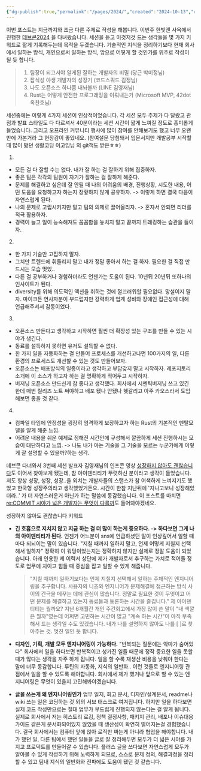 ```yaml
---
{"dg-publish":true,"permalink":"/pages/2024/","created":"2024-10-13","updated":"2024-10-13T21:44:00"}
---
```


이번 포스트는 지금까지와 조금 다른 주제로 작성을 해봅니다. 이번주 한빛앤 사옥에서 진행한 [데브콘2024](https://festa.io/events/5916) 을 다녀왔습니다. 세션을 듣고 이것저것 드는 생각들을 몇 가지 키워드로 짧게 기록해두는데 목적을 두겠습니다. 기술적인 지식을 정리하기보다 현재 회사에서 일하는 방식, 개인으로써 일하는 방식, 앞으로 어떻게 할 것인가를 위주로 작성이 될 듯 합니다. 

> 1. 팀장이 되고서야 알게된 잘하는 개발자의 비밀 (당근 박미정님)
> 2. 잡식성 야생 개발자의 성장기 (코드스쿼드 김정님)
> 3. 나도 오픈소스 하나쯤 내놔볼까 (LINE 김영재님)
> 4. Rust는 어떻게 안전한 프로그래밍을 이뤄내는가 (Microsoft MVP, 42dot 옥찬호님)


세션중에는 이렇게 4가지 세션이 인상적이었습니다. 각 세션 모두 주제가 다 달랐고 관점과 발표 스타일도 다 다르셔서 40분이라는 세션 시간이 짧게 느껴질 정도로 흥미롭게 들었습니다. 그리고 오프라인 커뮤니티 행사에 많이 참여를 안해보기도 했고 너무 오랜만에 가본거라 그 현장감이 좋았네요. (참여설문 당첨돼서 입문서지만 개발공부 시작할 때 많이 봤던 생활코딩 이고잉님 의 git책도 받은ㅎㅎ) 

1. 
- 모든 걸 다 잘할 수는 없다. 내가 잘 하는 걸 잘하기 위해 집중하자.
- 좋은 팀은 각각의 팀원이 자기가 잘하는 걸 잘하게 해준다. 
- 문제를 해결하고 싶은데 잘 안될 때 나의 어려움의 배경, 진행상황, 시도한 내용, 어떤 도움을 요청하고자 하는지 장황하지 않게 공유하자. -> 이렇게 하면 결국 다음이 자연스럽게 된다.
- 나의 문제로 고립시키지만 말고 팀의 의제로 끌어올리자. -> 혼자서 안되면 리더를 적극 활용하자.
- 경력이 늘고 일이 능숙해져도 꼼꼼함을 놓치지 말고 끝까지 트래킹하는 습관을 들이자. 

2. 
- 한 가지 기술만 고집하지 말자. 
- 그치만 트렌드에 휘둘리지 말고 내가 정말 좋아서 하는 걸 하자. 필요한 걸 직접 만드시는 모습 멋있..
- 다른 걸 공부하거나 경험하더라도 언젠가는 도움이 된다. 10년뒤 20년뒤 또하나의 인사이트가 된다. 
- diversity를 위해 의도적인 액션을 취하는 것에 껄끄러워할 필요없다. 망설이지 말자. 마이크든 연사자분이 부드럽지만 강력하게 업계 성비와 장애인 접근성에 대해 언급해주셔서 감동이었다.

3. 
- 오픈소스 만든다고 생각하고 시작하면 훨씬 더 확장성 있는 구조를 만들 수 있는 시야가 생긴다.
- 동료를 설득하지 못하면 유저도 설득할 수 없다.
- 한 가지 일을 자동화하는 걸 만들어 프로세스를 개선하고나면 100가지의 일, 다른 환경의 프로세스도 개선할 수 있는 것도 만들어보자.
- 오픈소스는 배포방식의 일종이라고 생각하고 부담갖지 말고 시작하자. 레포지토리 소개에 이 소스가 하고자 하는 걸 명확하게 적어두고 시작하자. 
- 버저닝 오픈소스 만드신게 참 좋다고 생각했다. 회사에서 시멘틱버저닝 쓰고 있긴 한데 매번 릴리즈 노트 써야하고 배포 됐나 안됐나 헷갈리고 아주 카오스라서 도입해보면 좋을 것 같다.

4. 
- 컴파일 타임에 안정성을 굉장히 엄격하게 보장하고자 하는 Rust의 기본적인 멘탈모델을 알게 해준 느낌.
- 어려운 내용을 쉬운 예제로 정해진 시간안에 구성해서 깔끔하게 세션 진행하시는 모습이 대단하다고 느낌. -> 나도 내가 아는 기술을 그 기술을 모르는 누군가에게 이렇게 잘 설명할 수 있을까?하는 생각.

데브콘 다녀와서 3번째 세션 발표자 김영재님의 인프콘 영상 [성장하지 않아도 괜찮습니다](https://youtu.be/uWDRw6LzeCM?si=m-wO8T8b_sJEU758)도 이어서 찾아보게 됐는데, 참 아이덴티티가 뚜렷하신 분이라고 생각이 들었습니다. 저도 항상 성장, 성장, 성장..을 외치는 개발자들의 스탠스가 참 어색하게 느껴지기도 했었고 한국형 성장주의라고 생각했었거든요. 시간이 한참 지난뒤에 '지나고보니 성장해있더라..' 가 더 자연스러운거 아닌가 하는 말씀에 동감했습니다. 이 포스트를 마치면 [re:COMMIT 시야가 넓은 개발자는 무엇이 다를까](https://www.youtube.com/watch?v=NLSzp1Y-qLU)도 들어봐야겠네요.

성장하지 않아도 괜찮습니다 키워드
- **긴 호흡으로 지치지 않고 지금 하는 걸 더 많이 하는게 중요하다. -> 하다보면 그게 나의 아이덴티티가 된다.** 
	언젠가 어느분이 sns에 언급하셨던 말이 인상깊어서 일할 때마다 되뇌이는 말이 있습니다. "지칠 때까지 일하지 말고, 언제 어떻게 지칠지 선택해서 일하자" 정확히 이 워딩이었는지는 정확하지 않지만 실제로 정말 도움이 되었습니다. 아래 인용한 제 이력서 상단에 제가 개발자로서 추구하는 가치로 적어둘 정도로 업무에 치이고 힘들 때 중심을 잡고 일할 수 있게 해줍니다. 
	> "지칠 때까지 일하기보다는 언제 지칠지 선택해서 일하는 주체적인 엔지니어링을 추구합니다. 사용자의 니즈와 엔지니어가 문제해결에 접근하는 방식 사이의 간극을 메꾸는 데에 관심이 많습니다. 정말로 필요한 것이 무엇이고 어떤 문제를 해결하고 있는지 동료들과 토론하는 시간을 즐깁니다."
	제 아이덴티티는 뭘까요? 지난 6개월간 개인 주간회고에서 가장 많이 쓴 말이 "내 색깔은 뭘까"였는데 어쩌면 고민하는 시간이 많고 "계속 하는 시간"이 아직 부족해서 드는 생각일 수도 있겠습니다. 내가 나를 설명하지 않아도 나를 [   ]로 찾아주는 것. 멋진 일인 듯 합니다.

- **디자인, 기획, 개발 모두 엔지니어링이 가능하다.**
  "반복되는 질문에는 악마가 숨어있다" 회사에서 일을 하다보면 반복적이고 성가진 일들 때문에 정작 중요한 일을 못할 때가 많다는 생각을 자주 하게 됩니다. 일을 할 수록 재생산 비용을 낮춰야 한다는 말에 너무 동감합니다. 루틴의 자동화, 지식의 일반화.. 이런 것들로 엔지니어링 관점에서 일을 할 수 있도록 해야합니다. 회사에서 제가 했거나 앞으로 할 수 있는 엔지니어링은 무엇이 있을지 고민해봐야겠습니다.
- **글을 쓰는게 왜 엔지니어링인가**
  업무 일지, 회고 문서, 디자인/설계문서, readme나 wiki 쓰는 일은 코딩하는 것 외의 서브 태스크로 여겨집니다. 하지만 일을 하다보면 실제 코드 작성만으로는 절대 업무가 부드럽게 진행되지 않는다는 걸 알게 됩니다. 실제로 회사에서 저는 히스토리 로깅, 정책 결정사항, 패키지 관리, 배포나 이슈대응 가이드 같은게 문서화되어있지 않았을 때 생산성이 확연히 떨어지는걸 경험했습니다. 결국 회사에서는 컴퓨터 앞에 앉아 로직만 짜는게 아니라 협업을 해야합니다. 내가 했던 일, 다른 팀에서 했던 일들을 글로 잘 정리해두면 모두가 더 넓은 시야를 가지고 프로덕트를 만들어갈 수 있습니다. 플러스 글을 쓰다보면 자연스럽게 모두가 알아볼 수 있게 작성하기 위해 노력하게 되므로, 스스로 문제 정의, 해결과정을 정리할 수 있고 팀내 지식의 일반화와 전파에도 도움이 됐던 것 같습니다.


